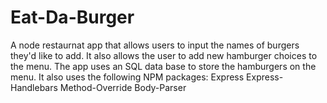 
# Eat-Da-Burger
A node restaurnat app that allows users to input the  names of burgers they'd like to add.   It also allows the user to add new hamburger choices to the menu.
The app uses an SQL data base to store the hamburgers on the menu.  It also uses the following NPM packages:
 Express
 Express-Handlebars
 Method-Override
 Body-Parser
